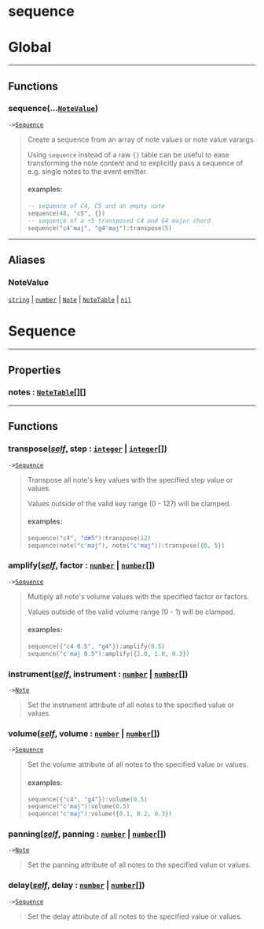 # sequence
<!-- toc -->
# Global<a name="Global"></a>  

---  
## Functions
### sequence(...[`NoteValue`](#NoteValue))<a name="sequence"></a>
`->`[`Sequence`](../API/sequence.md#Sequence)  

> Create a sequence from an array of note values or note value varargs.
> 
> Using `sequence` instead of a raw `{}` table can be useful to ease transforming the note
> content and to explicitly pass a sequence of e.g. single notes to the event emitter.
> 
> #### examples:
> ```lua
> -- sequence of C4, C5 and an empty note
> sequence(48, "c5", {})
> -- sequence of a +5 transposed C4 and G4 major chord
> sequence("c4'maj", "g4'maj"):transpose(5)
>  ```  



---  
## Aliases  
### NoteValue<a name="NoteValue"></a>
[`string`](../API/builtins/string.md) | [`number`](../API/builtins/number.md) | [`Note`](../API/note.md#Note) | [`NoteTable`](../API/note.md#NoteTable) | [`nil`](../API/builtins/nil.md)  
  
  



# Sequence<a name="Sequence"></a>  

---  
## Properties
### notes : [`NoteTable`](../API/note.md#NoteTable)[][]<a name="notes"></a>
  

---  
## Functions
### transpose([*self*](../API/builtins/self.md), step : [`integer`](../API/builtins/integer.md) | [`integer`](../API/builtins/integer.md)[])<a name="transpose"></a>
`->`[`Sequence`](../API/sequence.md#Sequence)  

> Transpose all note's key values with the specified step value or values.
> 
> Values outside of the valid key range (0 - 127) will be clamped.
> 
> #### examples:
> ```lua
> sequence("c4", "d#5"):transpose(12)
> sequence(note("c'maj"), note("c'maj")):transpose({0, 5})
> ```
### amplify([*self*](../API/builtins/self.md), factor : [`number`](../API/builtins/number.md) | [`number`](../API/builtins/number.md)[])<a name="amplify"></a>
`->`[`Sequence`](../API/sequence.md#Sequence)  

> Multiply all note's volume values with the specified factor or factors.
> 
> Values outside of the valid volume range (0 - 1) will be clamped.
> 
> #### examples:
> ```lua
> sequence({"c4 0.5", "g4"}):amplify(0.5)
> sequence("c'maj 0.5"):amplify({2.0, 1.0, 0.3})
> ```
### instrument([*self*](../API/builtins/self.md), instrument : [`number`](../API/builtins/number.md) | [`number`](../API/builtins/number.md)[])<a name="instrument"></a>
`->`[`Note`](../API/note.md#Note)  

> Set the instrument attribute of all notes to the specified value or values.
### volume([*self*](../API/builtins/self.md), volume : [`number`](../API/builtins/number.md) | [`number`](../API/builtins/number.md)[])<a name="volume"></a>
`->`[`Sequence`](../API/sequence.md#Sequence)  

> Set the volume attribute of all notes to the specified value or values.
> 
> #### examples:
> ```lua
> sequence({"c4", "g4"}):volume(0.5)
> sequence("c'maj"):volume(0.5)
> sequence("c'maj"):volume({0.1, 0.2, 0.3})
> ```
### panning([*self*](../API/builtins/self.md), panning : [`number`](../API/builtins/number.md) | [`number`](../API/builtins/number.md)[])<a name="panning"></a>
`->`[`Note`](../API/note.md#Note)  

> Set the panning attribute of all notes to the specified value or values.
### delay([*self*](../API/builtins/self.md), delay : [`number`](../API/builtins/number.md) | [`number`](../API/builtins/number.md)[])<a name="delay"></a>
`->`[`Sequence`](../API/sequence.md#Sequence)  

> Set the delay attribute of all notes to the specified value or values.  



